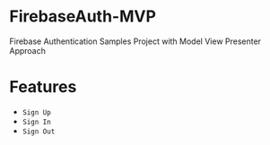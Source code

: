 # FirebaseAuth-MVP


Firebase Authentication Samples Project with Model View Presenter Approach

# Features
- `Sign Up`
- `Sign In`
- `Sign Out`

